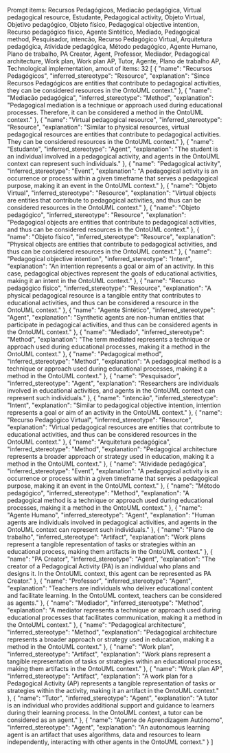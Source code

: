 Prompt items: 
Recursos Pedagógicos, Mediacão pedagógica, Virtual pedagogical resource, Estudante, Pedagogical activity, Objeto Virtual, Objetivo pedagógico, Objeto físico, Pedagogical objective intention, Recurso pedagógico físico, Agente Sintético, Mediado, Pedagogical method, Pesquisador, intencão, Recurso Pedagógico Virtual, Arquitetura pedagógica, Atividade pedagógica, Método pedagógico, Agente Humano, Plano de trabalho, PA Creator, Agent, Professor, Mediador, Pedagogical architecture, Work plan, Work plan AP, Tutor, Agente, Plano de trabalho AP, Technological implementation, 
amout of items: 32
 [
{
    "name": "Recursos Pedagógicos",
    "inferred_stereotype": "Resource",
    "explanation": "Since Recursos Pedagógicos are entities that contribute to pedagogical activities, they can be considered resources in the OntoUML context."
},
{
    "name": "Mediacão pedagógica",
    "inferred_stereotype": "Method",
    "explanation": "Pedagogical mediation is a technique or approach used during educational processes. Therefore, it can be considered a method in the OntoUML context."
},
{
    "name": "Virtual pedagogical resource",
    "inferred_stereotype": "Resource",
    "explanation": "Similar to physical resources, virtual pedagogical resources are entities that contribute to pedagogical activities. They can be considered resources in the OntoUML context."
},
{
    "name": "Estudante",
    "inferred_stereotype": "Agent",
    "explanation": "The student is an individual involved in a pedagogical activity, and agents in the OntoUML context can represent such individuals."
},
{
    "name": "Pedagogical activity",
    "inferred_stereotype": "Event",
    "explanation": "A pedagogical activity is an occurrence or process within a given timeframe that serves a pedagogical purpose, making it an event in the OntoUML context."
},
{
    "name": "Objeto Virtual",
    "inferred_stereotype": "Resource",
    "explanation": "Virtual objects are entities that contribute to pedagogical activities, and thus can be considered resources in the OntoUML context."
},
{
    "name": "Objeto pedagógico",
    "inferred_stereotype": "Resource",
    "explanation": "Pedagogical objects are entities that contribute to pedagogical activities, and thus can be considered resources in the OntoUML context."
},
{
    "name": "Objeto físico",
    "inferred_stereotype": "Resource",
    "explanation": "Physical objects are entities that contribute to pedagogical activities, and thus can be considered resources in the OntoUML context."
},
{
    "name": "Pedagogical objective intention",
    "inferred_stereotype": "Intent",
    "explanation": "An intention represents a goal or aim of an activity. In this case, pedagogical objectives represent the goals of educational activities, making it an intent in the OntoUML context."
},
{
    "name": "Recurso pedagógico físico",
    "inferred_stereotype": "Resource",
    "explanation": "A physical pedagogical resource is a tangible entity that contributes to educational activities, and thus can be considered a resource in the OntoUML context."
},
{
    "name": "Agente Sintético",
    "inferred_stereotype": "Agent",
    "explanation": "Synthetic agents are non-human entities that participate in pedagogical activities, and thus can be considered agents in the OntoUML context."
},
{
    "name": "Mediado",
    "inferred_stereotype": "Method",
    "explanation": "The term mediated represents a technique or approach used during educational processes, making it a method in the OntoUML context."
},
{
    "name": "Pedagogical method",
    "inferred_stereotype": "Method",
    "explanation": "A pedagogical method is a technique or approach used during educational processes, making it a method in the OntoUML context."
},
{
    "name": "Pesquisador",
    "inferred_stereotype": "Agent",
    "explanation": "Researchers are individuals involved in educational activities, and agents in the OntoUML context can represent such individuals."
},
{
    "name": "intencão",
    "inferred_stereotype": "Intent",
    "explanation": "Similar to pedagogical objective intention, intention represents a goal or aim of an activity in the OntoUML context."
},
{
    "name": "Recurso Pedagógico Virtual",
    "inferred_stereotype": "Resource",
    "explanation": "Virtual pedagogical resources are entities that contribute to educational activities, and thus can be considered resources in the OntoUML context."
},
{
    "name": "Arquitetura pedagógica",
    "inferred_stereotype": "Method",
    "explanation": "Pedagogical architecture represents a broader approach or strategy used in education, making it a method in the OntoUML context."
},
{
    "name": "Atividade pedagógica",
    "inferred_stereotype": "Event",
    "explanation": "A pedagogical activity is an occurrence or process within a given timeframe that serves a pedagogical purpose, making it an event in the OntoUML context."
},
{
    "name": "Método pedagógico",
    "inferred_stereotype": "Method",
    "explanation": "A pedagogical method is a technique or approach used during educational processes, making it a method in the OntoUML context."
},
{
    "name": "Agente Humano",
    "inferred_stereotype": "Agent",
    "explanation": "Human agents are individuals involved in pedagogical activities, and agents in the OntoUML context can represent such individuals."
},
{
    "name": "Plano de trabalho",
    "inferred_stereotype": "Artifact",
    "explanation": "Work plans represent a tangible representation of tasks or strategies within an educational process, making them artifacts in the OntoUML context."
},
{
    "name": "PA Creator",
    "inferred_stereotype": "Agent",
    "explanation": "The creator of a Pedagogical Activity (PA) is an individual who plans and designs it. In the OntoUML context, this agent can be represented as PA Creator."
},
{
    "name": "Professor",
    "inferred_stereotype": "Agent",
    "explanation": "Teachers are individuals who deliver educational content and facilitate learning. In the OntoUML context, teachers can be considered as agents."
},
{
    "name": "Mediador",
    "inferred_stereotype": "Method",
    "explanation": "A mediator represents a technique or approach used during educational processes that facilitates communication, making it a method in the OntoUML context."
},
{
    "name": "Pedagogical architecture",
    "inferred_stereotype": "Method",
    "explanation": "Pedagogical architecture represents a broader approach or strategy used in education, making it a method in the OntoUML context."
},
{
    "name": "Work plan",
    "inferred_stereotype": "Artifact",
    "explanation": "Work plans represent a tangible representation of tasks or strategies within an educational process, making them artifacts in the OntoUML context."
},
{
    "name": "Work plan AP",
    "inferred_stereotype": "Artifact",
    "explanation": "A work plan for a Pedagogical Activity (AP) represents a tangible representation of tasks or strategies within the activity, making it an artifact in the OntoUML context."
},
{
    "name": "Tutor",
    "inferred_stereotype": "Agent",
    "explanation": "A tutor is an individual who provides additional support and guidance to learners during their learning process. In the OntoUML context, a tutor can be considered as an agent."
},
{
    "name": "Agente de Aprendizagem Autónomo",
    "inferred_stereotype": "Agent",
    "explanation": "An autonomous learning agent is an artifact that uses algorithms, data and resources to learn independently, interacting with other agents in the OntoUML context."
}
]
